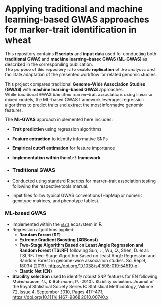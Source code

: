 # Applying traditional and machine learning-based GWAS approaches for marker-trait identification in wheat

This repository contains **R scripts** and **input data** used for conducting both **traditional GWAS** and **machine learning–based GWAS (ML-GWAS)** as described in the corresponding publication.  
The purpose of this repository is to enable **replication** of the analyses and facilitate adaptation of the presented workflow for related genomic studies.

This project compares traditional **Genome-Wide Association Studies (GWAS)** with **machine learning–based GWAS** approaches.  
While traditional GWAS identifies marker–trait associations using linear or mixed models, the ML-based GWAS framework leverages regression algorithms to predict traits and extract the most informative genomic features.

The **ML-GWAS** approach implemented here includes:
- **Trait prediction** using regression algorithms  
- **Feature extraction** to identify informative SNPs  
- **Empirical cutoff estimation** for feature importance  
- **Implementation within the `mlr3` framework**

- ### Traditional GWAS
- Conducted using standard R scripts for marker–trait association testing following the respective tools manual.
- Input files follow typical GWAS conventions (HapMap or numeric genotype matrices, and phenotype tables).

### ML-based GWAS
- Implemented within the [`mlr3`](https://mlr3.mlr-org.com/) ecosystem in R.  
- Regression algorithms applied:
  - **Random Forest (RF)**
  - **Extreme Gradient Boosting (XGBoost)**
  - **Two-Stage Algorithm Based on Least Angle Regression and Random Forest (TSLRF)** following Sun, J., Wu, Q., Shen, D. et al. TSLRF: Two-Stage Algorithm Based on Least Angle Regression and Random Forest in genome-wide association studies. Sci Rep 9, 18034 (2019). https://doi.org/10.1038/s41598-019-54519-x
  - **Elastic Net (EN)**
- **Stability selection** used to identify robust SNP features for EN following Meinshausen, N., & Bühlmann, P. (2010). Stability selection. Journal of the Royal Statistical Society Series B: Statistical Methodology, Volume 72, Issue 4, September 2010, Pages 417–473, https://doi.org/10.1111/j.1467-9868.2010.00740.x

